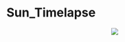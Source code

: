 # Sun_Timelapse
<p align="center">
   <img src="https://i.ibb.co/ys34R8G/sun-timelapse.gif">
  </p>
